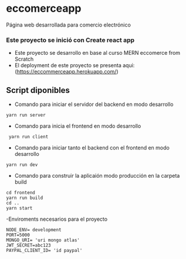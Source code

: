 # eccomerceapp
Página web desarrollada para comercio electrónico

### Este proyecto se inició con Create react app

- Este proyecto se desarrollo en base al curso MERN  eccomerce from Scratch 
- El deployment de este proyecto se presenta aqui: (https://eccommerceapp.herokuapp.com/)

## Script diponibles

- Comando para iniciar el servidor del backend en modo desarrollo
```
yarn run server
```

- Comando para inicia el frontend  en modo desarrollo
```
 yarn run client
```

- Comando para iniciar tanto el backend con el frontend en modo desarrollo
```
yarn run dev
```

- Comando para construir la aplicaión modo producción en la carpeta build
```
cd frontend
yarn run build
cd ..
yarn start
```
-Enviroments necesarios para el proyecto
```
NODE_ENV= development 
PORT=5000
MONGO_URI= 'uri mongo atlas'
JWT_SECRET=abc123
PAYPAL_CLIENT_ID= 'id paypal'
```


